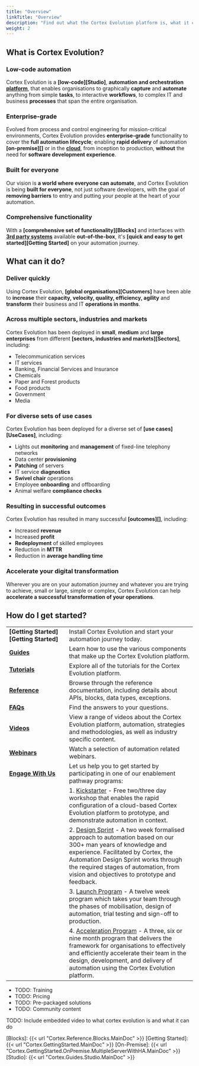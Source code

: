 ```yaml
---
title: "Overview"
linkTitle: "Overview"
description: "Find out what the Cortex Evolution platform is, what it can do, and how you can get started?"
weight: 2
---
```


## What is Cortex Evolution?

### Low-code automation

Cortex Evolution is a **[low-code][Studio]**, **automation and orchestration [platform](../TODO-platformarchitecture)**, that enables organisations to graphically **capture** and **automate** anything from simple **tasks**, to interactive **workflows**, to complex IT and business **processes** that span the entire organisation.

### Enterprise-grade

Evolved from process and control engineering for mission-critical environments, Cortex Evolution provides **enterprise-grade** functionality to cover the **full automation lifecycle**; enabling **rapid delivery** of automation **[on-premise][]** or in the **[cloud](../TODO-deploycloud)**, from inception to production, **without** the need for **software development experience**.

### Built for everyone

Our vision is **a world where everyone can automate**, and Cortex Evolution is being **built for everyone**, not just software developers, with the goal of **removing barriers** to entry and putting your people at the heart of your automation.

### Comprehensive functionality

With a **[comprehensive set of functionality][Blocks]** and interfaces with **[3rd party systems](../TODO-3rdpartysystems)** available **out-of-the-box**, it's **[quick and easy to get started][Getting Started]** on your automation journey.

## What can it do?

### Deliver quickly

Using Cortex Evolution, **[global organisations][Customers]** have been able to **increase** their **capacity, velocity, quality, efficiency, agility** and **transform** their business and IT **operations in months**.

### Across multiple sectors, industries and markets

Cortex Evolution has been deployed in **small**, **medium** and **large enterprises** from different **[sectors, industries and markets][Sectors]**, including:

* Telecommunication services
* IT services
* Banking, Financial Services and Insurance
* Chemicals
* Paper and Forest products
* Food products
* Government
* Media

### For diverse sets of use cases

Cortex Evolution has been deployed for a diverse set of **[use cases][UseCases]**, including:

* Lights out **monitoring** and **management** of fixed-line telephony networks
* Data center **provisioning**
* **Patching** of servers
* IT service **diagnostics**
* **Swivel chair** operations
* Employee **onboarding** and offboarding
* Animal welfare **compliance checks**

### Resulting in successful outcomes

Cortex Evolution has resulted in many successful **[outcomes][]**, including:

* Increased **revenue**
* Increased **profit**
* **Redeployment** of skilled employees
* Reduction in **MTTR**
* Reduction in **average handling time**

### Accelerate your digital transformation

Wherever you are on your automation journey and whatever you are trying to achieve, small or large, simple or complex, Cortex Evolution can help **accelerate a successful transformation of your operations**.

## How do I get started?

|||
|-----------|-------------|
|**[Getting&nbsp;Started][Getting Started]**|Install Cortex Evolution and start your automation journey today.|
|**[Guides](TODO)**|Learn how to use the various components that make up the Cortex Evolution platform.|
|**[Tutorials](TODO)**|Explore all of the tutorials for the Cortex Evolution platform.|
|**[Reference](TODO)**|Browse through the reference documentation, including details about APIs, blocks, data types, exceptions.|
|**[FAQs](TODO)**|Find the answers to your questions.|
|**[Videos](TODO)**|View a range of videos about the Cortex Evolution platform, automation, strategies and methodologies, as well as industry specific content.|
|**[Webinars](TODO)**|Watch a selection of automation related webinars.|
|**[Engage&nbsp;With&nbsp;Us](TODO)**|Let us help you to get started by participating in one of our enablement pathway programs:
||1. [Kickstarter](TODO) - Free two/three day workshop that enables the rapid configuration of a cloud-based Cortex Evolution platform to prototype, and demonstrate automation in context.|
||2. [Design Sprint](TODO) - A two week formalised approach to automation based on our 300+ man years of knowledge and experience. Facilitated by Cortex, the Automation Design Sprint works through the required stages of automation, from vision and objectives to prototype and feedback.|
||3. [Launch Program](TODO) - A twelve week program which takes your team through the phases of mobilisation, design of automation, trial testing and sign-off to production.|
||4. [Acceleration Program](TODO) - A three, six or nine month program that delivers the framework for organisations to effectively and efficiently accelerate their team in the design, development, and delivery of automation using the Cortex Evolution platform.|

* TODO: Training
* TODO: Pricing
* TODO: Pre-packaged solutions
* TODO: Community content

TODO: Include embedded video to what cortex evolution is and what it can do

[Blocks]: {{< url "Cortex.Reference.Blocks.MainDoc" >}}
[Getting Started]: {{< url "Cortex.GettingStarted.MainDoc" >}}
[On-Premise]: {{< url "Cortex.GettingStarted.OnPremise.MultipleServerWithHA.MainDoc" >}}
[Studio]: {{< url "Cortex.Guides.Studio.MainDoc" >}}
